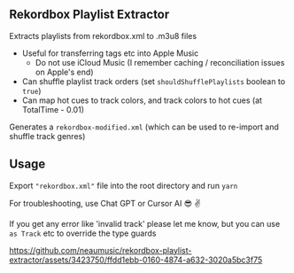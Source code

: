 ## Rekordbox Playlist Extractor

Extracts playlists from rekordbox.xml to .m3u8 files

- Useful for transferring tags etc into Apple Music
  - Do not use iCloud Music (I remember caching / reconciliation issues on Apple's end)
- Can shuffle playlist track orders (set `shouldShufflePlaylists` boolean to `true`)
- Can map hot cues to track colors, and track colors to hot cues (at TotalTime - 0.01)

Generates a `rekordbox-modified.xml` (which can be used to re-import and shuffle track genres)

## Usage

Export `"rekordbox.xml"` file into the root directory and run `yarn`

For troubleshooting, use Chat GPT or Cursor AI 😎 ✌️

If you get any error like 'invalid track' please let me know, but you can use `as Track` etc to override the type guards

https://github.com/neaumusic/rekordbox-playlist-extractor/assets/3423750/ffdd1ebb-0160-4874-a632-3020a5bc3f75
